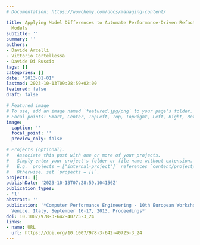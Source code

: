 ```yaml
---
# Documentation: https://wowchemy.com/docs/managing-content/

title: Applying Model Differences to Automate Performance-Driven Refactoring of Software
  Models
subtitle: ''
summary: ''
authors:
- Davide Arcelli
- Vittorio Cortellessa
- Davide Di Ruscio
tags: []
categories: []
date: '2013-01-01'
lastmod: 2023-10-13T09:28:59+02:00
featured: false
draft: false

# Featured image
# To use, add an image named `featured.jpg/png` to your page's folder.
# Focal points: Smart, Center, TopLeft, Top, TopRight, Left, Right, BottomLeft, Bottom, BottomRight.
image:
  caption: ''
  focal_point: ''
  preview_only: false

# Projects (optional).
#   Associate this post with one or more of your projects.
#   Simply enter your project's folder or file name without extension.
#   E.g. `projects = ["internal-project"]` references `content/project/deep-learning/index.md`.
#   Otherwise, set `projects = []`.
projects: []
publishDate: '2023-10-13T07:28:59.104156Z'
publication_types:
- '1'
abstract: ''
publication: '*Computer Performance Engineering - 10th European Workshop, EPEW 2013,
  Venice, Italy, September 16-17, 2013. Proceedings*'
doi: 10.1007/978-3-642-40725-3_24
links:
- name: URL
  url: https://doi.org/10.1007/978-3-642-40725-3_24
---
```


